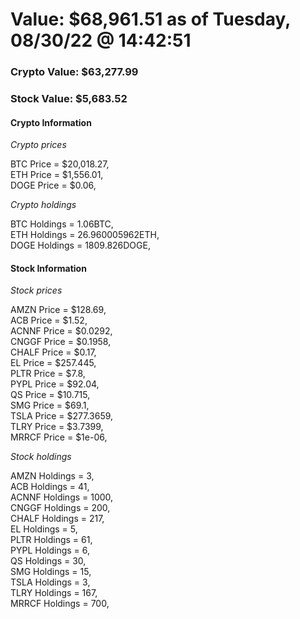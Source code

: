 # Value: $68,961.51 as of Tuesday, 08/30/22 @ 14:42:51 

### Crypto Value: $63,277.99

### Stock Value: $5,683.52

#### Crypto Information 
*Crypto prices* 

BTC Price = $20,018.27,  
ETH Price = $1,556.01,  
DOGE Price = $0.06,  


*Crypto holdings* 

BTC Holdings = 1.06BTC,  
ETH Holdings = 26.960005962ETH,  
DOGE Holdings = 1809.826DOGE,  


#### Stock Information 

*Stock prices* 

AMZN Price = $128.69,  
ACB Price = $1.52,  
ACNNF Price = $0.0292,  
CNGGF Price = $0.1958,  
CHALF Price = $0.17,  
EL Price = $257.445,  
PLTR Price = $7.8,  
PYPL Price = $92.04,  
QS Price = $10.715,  
SMG Price = $69.1,  
TSLA Price = $277.3659,  
TLRY Price = $3.7399,  
MRRCF Price = $1e-06,  


*Stock holdings* 

AMZN Holdings = 3,  
ACB Holdings = 41,  
ACNNF Holdings = 1000,  
CNGGF Holdings = 200,  
CHALF Holdings = 217,  
EL Holdings = 5,  
PLTR Holdings = 61,  
PYPL Holdings = 6,  
QS Holdings = 30,  
SMG Holdings = 15,  
TSLA Holdings = 3,  
TLRY Holdings = 167,  
MRRCF Holdings = 700,  


